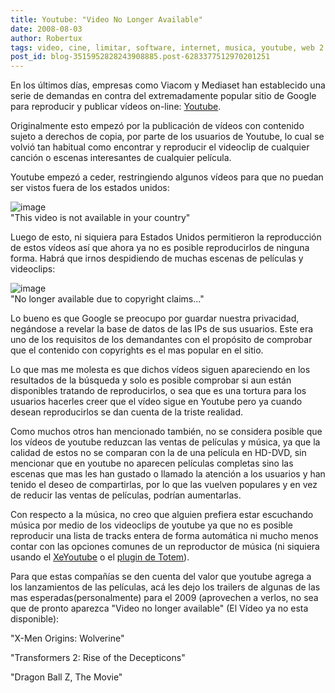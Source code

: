 ```yaml
---
title: Youtube: "Video No Longer Available"
date: 2008-08-03
author: Robertux
tags: video, cine, limitar, software, internet, musica, youtube, web 2.0, computadoras, propietario, google, tecnologia
post_id: blog-3515952828243908885.post-6283377512970201251
---
```


En los últimos días, empresas como Viacom y Mediaset han establecido una serie de demandas en contra del extremadamente popular sitio de Google para reproducir y publicar vídeos on-line: [Youtube](https://www.youtube.com/).

Originalmente esto empezó por la publicación de vídeos con contenido sujeto a derechos de copia, por parte de los usuarios de Youtube, lo cual se volvió tan habitual como encontrar y reproducir el videoclip de cualquier canción o escenas interesantes de cualquier película.

Youtube empezó a ceder, restringiendo algunos vídeos para que no puedan ser vistos fuera de los estados unidos:

![image](https://bp1.blogger.com/_jH77WNrMVRA/SJTKbV0uW5I/AAAAAAAAB5Y/iuIgRKlwr7U/s320/postimage1.png)    
"This video is not available
in your country"

Luego de esto, ni siquiera para Estados Unidos permitieron la reproducción de estos vídeos así que ahora ya no es posible reproducirlos de ninguna forma. Habrá que irnos despidiendo de muchas escenas de películas y videoclips:

![image](https://bp2.blogger.com/_jH77WNrMVRA/SJTKtU-39RI/AAAAAAAAB5g/5IlOss3yLyw/s320/postimage2.png)    
"No longer available due to copyright
claims..."

Lo bueno es que Google se preocupo por guardar nuestra privacidad, negándose a revelar la base de datos de las IPs de sus usuarios. Este era uno de los requisitos de los demandantes con el propósito de comprobar que el contenido con copyrights es el mas popular en el sitio.

Lo que mas me molesta es que dichos vídeos siguen apareciendo en los resultados de la búsqueda y solo es posible comprobar si aun están disponibles tratando de reproducirlos, o sea que es una tortura para los usuarios hacerles creer que el vídeo sigue en Youtube pero ya cuando desean reproducirlos se dan cuenta de la triste realidad.

Como muchos otros han mencionado también, no se considera posible que los vídeos de youtube reduzcan las ventas de películas y música, ya que la calidad de estos no se comparan con la de una película en HD-DVD, sin mencionar que en youtube no aparecen películas completas sino las escenas que mas les han gustado o llamado la atención a los usuarios y han tenido el deseo de compartirlas, por lo que las vuelven populares y en vez de reducir las ventas de películas, podrían aumentarlas.

Con respecto a la música, no creo que alguien prefiera estar escuchando música por medio de los videoclips de youtube ya que no es posible reproducir una lista de tracks entera de forma automática ni mucho menos contar con las opciones comunes de un reproductor de música (ni siquiera usando el [XeYoutube](https://www.xe-media.ch/demoV2/index.php?option=com_content&task=view&id=36&Itemid=110) o el [plugin de Totem](https://www.gnome.org/projects/totem/)).

Para que estas compañías se den cuenta del valor que youtube agrega a los lanzamientos de las películas, acá les dejo los trailers de algunas de las mas esperadas(personalmente) para el 2009 (aprovechen a verlos, no sea que de pronto aparezca "Video no longer available" (El Vídeo ya no esta disponible):

"X-Men Origins: Wolverine"

"Transformers 2: Rise of the
Decepticons"

"Dragon Ball Z, The
Movie"